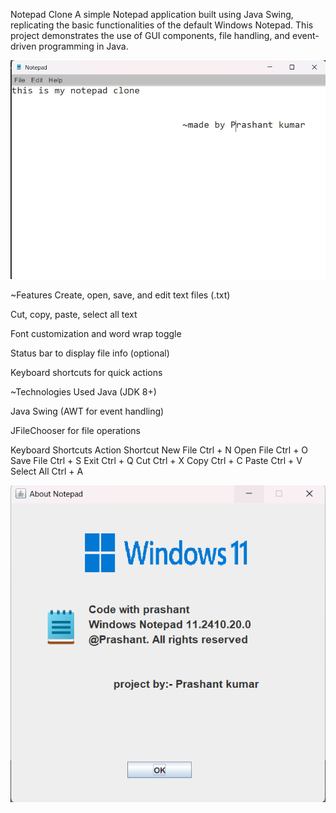 Notepad Clone
A simple Notepad application built using Java Swing, replicating the basic functionalities of the default Windows Notepad. This project demonstrates the use of GUI components, file handling, and event-driven programming in Java.

![image alt](https://github.com/prashant2002-commit/Notepad-Clone/blob/main/asset/Screenshot%202025-08-04%20152713.png?raw=true)

~Features
Create, open, save, and edit text files (.txt)

Cut, copy, paste, select all text

Font customization and word wrap toggle

Status bar to display file info (optional)

Keyboard shortcuts for quick actions

~Technologies Used
Java (JDK 8+)

Java Swing (AWT for event handling)

JFileChooser for file operations

Keyboard Shortcuts
Action	Shortcut
New File	Ctrl + N
Open File	Ctrl + O
Save File	Ctrl + S
Exit	Ctrl + Q
Cut	Ctrl + X
Copy	Ctrl + C
Paste	Ctrl + V
Select All	Ctrl + A

![image alt](https://github.com/prashant2002-commit/Notepad-Clone/blob/main/asset/Screenshot%202025-08-04%20161101.png?raw=true)

